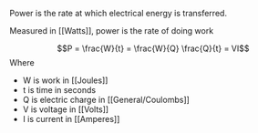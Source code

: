 Power is the rate at which electrical energy is transferred.

Measured in [[Watts]], power is the rate of doing work

$$P = \frac{W}{t} = \frac{W}{Q} \frac{Q}{t} = VI$$
Where
- W is work in [[Joules]]
- t is time in seconds
- Q is electric charge in [[General/Coulombs]]
- V is voltage in [[Volts]]
- I is current in [[Amperes]]

